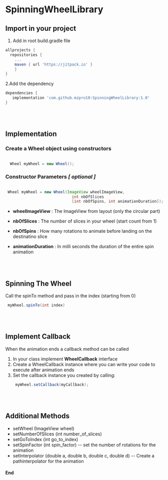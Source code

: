 # SpinningWheelLibrary


## Import in your project
1. Add in root build.gradle file
```gradle
allprojects {
  repositories {
    ...
    maven { url 'https://jitpack.io' }
	}
}
 ```

2.Add the dependency
```gradle
dependencies {
   implementation 'com.github.mzpro10:SpinningWheelLibrary:1.0'
}
```
 <br> <br>
## Implementation

### Create a Wheel object using constructors

```java

  Wheel myWheel = new Wheel(); 
 ```
 
 ### Constructor Parameters _[ optional ]_
 
 ```java

  Wheel myWheel = new Wheel(ImageView wheelImageView, 
                              int nbOfSlices 
                              [int nbOfSpins, int animationDuration]); 
   ```
  
  - **wheelImageView** : The ImageView from layout (only the circular part)
    
  - **nbOfSlices** : The number of slices in your wheel (start count from 1)
  
  - **nbOfSpins** : How many rotations to animate before landing on the destinatino slice
  
  - **animationDuration** : In milli seconds the duration of the entire spin animation
  
  <br><br>
  
  ## Spinning The Wheel

  Call the spinTo method and pass in the index (starting from 0)
  
   ```java
    myWheel.spinTo(int index)
   ```

<br> <br>

## Implement Callback

When the animation ends a callback method can be called

1. In your class implement **WheelCallback** interface
2. Create a WheelCallback instance where you can write your code to execute after animation ends
3. Set the callback instance you created by calling:
   ```java
    myWheel.setCallback(myCallback);
   ```
  
  <br><br>
  
  
  ## Additional Methods
  
  - setWheel (ImageView wheel)
  - setNumberOfSlices (int number_of_slices)
  - setGoToIndex (int go_to_index)
  - setSpinFactor (int spin_factor) -- set the number of rotations for the animation
  - setInterpolator (double a, double b, double c, double d) -- Create a pathinterpolator for the animation
  
  
  
  #### End
  
